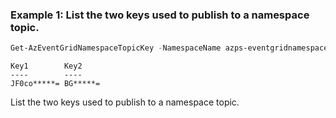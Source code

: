 ### Example 1: List the two keys used to publish to a namespace topic.
```powershell
Get-AzEventGridNamespaceTopicKey -NamespaceName azps-eventgridnamespace -ResourceGroupName azps_test_group_eventgrid -TopicName azps-topic
```

```output
Key1        Key2
----        ----
JF0co*****= BG*****=
```

List the two keys used to publish to a namespace topic.